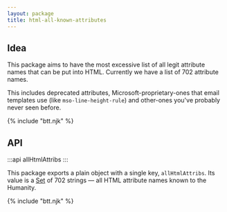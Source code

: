 ```yaml
---
layout: package
title: html-all-known-attributes
---
```


## Idea

This package aims to have the most excessive list of all legit attribute names that can be put into HTML. Currently we have a list of 702 attribute names.

This includes deprecated attributes, Microsoft-proprietary-ones that email templates use (like `mso-line-height-rule`) and other-ones you've probably never seen before.

{% include "btt.njk" %}

## API

:::api
allHtmlAttribs
:::

This package exports a plain object with a single key, `allHtmlAttribs`. Its value is a [Set](https://exploringjs.com/impatient-js/ch_sets.html) of 702 strings — all HTML attribute names known to the Humanity.

{% include "btt.njk" %}
